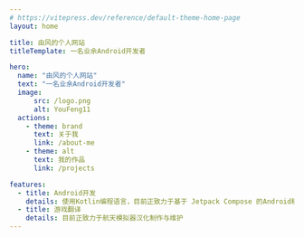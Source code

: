 ```yaml
---
# https://vitepress.dev/reference/default-theme-home-page
layout: home

title: 由风的个人网站
titleTemplate: 一名业余Android开发者

hero:
  name: "由风的个人网站"
  text: "一名业余Android开发者"
  image:
      src: /logo.png
      alt: YouFeng11
  actions:
    - theme: brand
      text: 关于我
      link: /about-me
    - theme: alt
      text: 我的作品
      link: /projects

features:
  - title: Android开发
    details: 使用Kotlin编程语言，目前正致力于基于 Jetpack Compose 的Android移动设备的APP开发
  - title: 游戏翻译
    details: 目前正致力于航天模拟器汉化制作与维护
---
```

<style>
:root {
  --vp-home-hero-name-color: transparent;
  --vp-home-hero-name-background: -webkit-linear-gradient(120deg, #EBBE00 30%, #F83030);

  --vp-home-hero-image-background-image: linear-gradient(-45deg, #00B6FF 40%, #00FF4D 60%);
  --vp-home-hero-image-filter: blur(68px);
}

@media (min-width: 640px) {
  :root {
    --vp-home-hero-image-filter: blur(56px);
  }
}

@media (min-width: 960px) {
  :root {
    --vp-home-hero-image-filter: blur(68px);
  }
}
</style>
